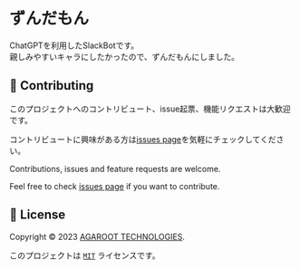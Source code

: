 # ずんだもん

ChatGPTを利用したSlackBotです。  
親しみやすいキャラにしたかったので、ずんだもんにしました。

## 🤝 Contributing

このプロジェクトへのコントリビュート、issue起票、機能リクエストは大歓迎です。

コントリビュートに興味がある方は[issues page](https://github.com/agaroot-technologies/eslint-config/issues)を気軽にチェックしてください。

Contributions, issues and feature requests are welcome.

Feel free to check [issues page](https://github.com/agaroot-technologies/eslint-config/issues) if you want to contribute.

## 📝 License

Copyright © 2023 [AGAROOT TECHNOLOGIES](https://tech.agaroot.co.jp/).

このプロジェクトは [```MIT```](https://github.com/agaroot-technologies/eslint-config/blob/main/LICENSE) ライセンスです。

